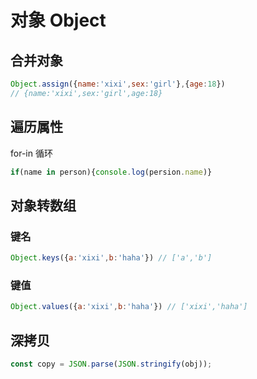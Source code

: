 # 对象 Object

## 合并对象
```javascript
Object.assign({name:'xixi',sex:'girl'},{age:18}) 
// {name:'xixi',sex:'girl',age:18}
```
## 遍历属性
for-in 循环
```javascript
if(name in person){console.log(persion.name)}
```
## 对象转数组

### 键名
```javascript
Object.keys({a:'xixi',b:'haha'}) // ['a','b']
```

### 键值
```javascript
Object.values({a:'xixi',b:'haha'}) // ['xixi','haha']
```

## 深拷贝
```JavaScript
const copy = JSON.parse(JSON.stringify(obj));
```
